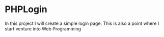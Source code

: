 # PHPLogin

In this project I will create a simple login page.
This is also a point where I start venture into Web Programming